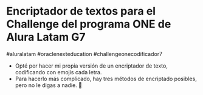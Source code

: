 # Encriptador de textos para el Challenge del programa ONE de Alura Latam G7
#aluralatam #oraclenexteducation #challengeonecodificador7 

* Opté por hacer mi propia versión de un encriptador de texto, codificando con emojis cada letra.
* Para hacerlo más complicado, hay tres métodos de encriptado posibles, pero no le digas a nadie. 🤫
